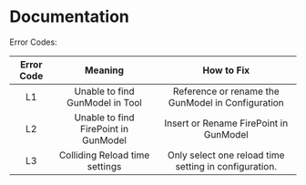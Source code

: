 <h1><b>Documentation</b></h1>

Error Codes:


|Error Code | Meaning | How to Fix |
|:---------:|:-------:|:----------:|
|L1         | Unable to find GunModel in Tool | Reference or rename the GunModel in Configuration|
|L2         | Unable to find FirePoint in GunModel | Insert or Rename FirePoint in GunModel|
|L3         | Colliding Reload time settings    | Only select one reload time setting in configuration.|

